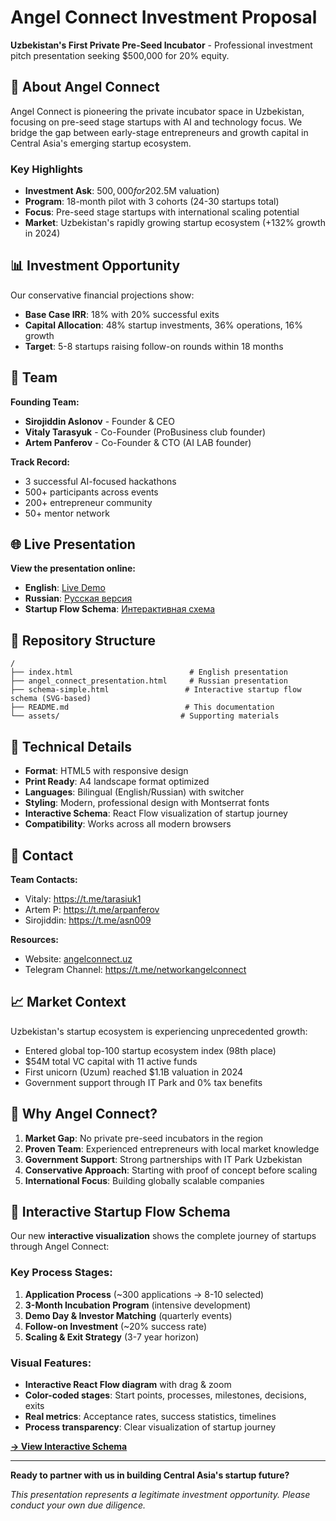 # Angel Connect Investment Proposal

**Uzbekistan's First Private Pre-Seed Incubator** - Professional investment pitch presentation seeking $500,000 for 20% equity.

## 🚀 About Angel Connect

Angel Connect is pioneering the private incubator space in Uzbekistan, focusing on pre-seed stage startups with AI and technology focus. We bridge the gap between early-stage entrepreneurs and growth capital in Central Asia's emerging startup ecosystem.

### Key Highlights
- **Investment Ask**: $500,000 for 20% equity ($2.5M valuation)
- **Program**: 18-month pilot with 3 cohorts (24-30 startups total)  
- **Focus**: Pre-seed stage startups with international scaling potential
- **Market**: Uzbekistan's rapidly growing startup ecosystem (+132% growth in 2024)

## 📊 Investment Opportunity

Our conservative financial projections show:
- **Base Case IRR**: 18% with 20% successful exits
- **Capital Allocation**: 48% startup investments, 36% operations, 16% growth
- **Target**: 5-8 startups raising follow-on rounds within 18 months

## 👥 Team

**Founding Team:**
- **Sirojiddin Aslonov** - Founder & CEO
- **Vitaly Tarasyuk** - Co-Founder (ProBusiness club founder)  
- **Artem Panferov** - Co-Founder & CTO (AI LAB founder)

**Track Record:**
- 3 successful AI-focused hackathons
- 500+ participants across events
- 200+ entrepreneur community
- 50+ mentor network

## 🌐 Live Presentation

**View the presentation online:**
- **English**: [Live Demo](https://aspanferov.github.io/invest_ac_pitch/)  
- **Russian**: [Русская версия](https://aspanferov.github.io/invest_ac_pitch/angel_connect_presentation.html)
- **Startup Flow Schema**: [Интерактивная схема](https://aspanferov.github.io/invest_ac_pitch/schema-simple.html)

## 📁 Repository Structure

```
/
├── index.html                          # English presentation
├── angel_connect_presentation.html     # Russian presentation
├── schema-simple.html                 # Interactive startup flow schema (SVG-based)
├── README.md                          # This documentation
└── assets/                           # Supporting materials
```

## 🔧 Technical Details

- **Format**: HTML5 with responsive design
- **Print Ready**: A4 landscape format optimized
- **Languages**: Bilingual (English/Russian) with switcher
- **Styling**: Modern, professional design with Montserrat fonts
- **Interactive Schema**: React Flow visualization of startup journey
- **Compatibility**: Works across all modern browsers

## 📧 Contact

**Team Contacts:**
- Vitaly: https://t.me/tarasiuk1
- Artem P: https://t.me/arpanferov  
- Sirojiddin: https://t.me/asn009

**Resources:**
- Website: [angelconnect.uz](https://angelconnect.uz)
- Telegram Channel: https://t.me/networkangelconnect

## 📈 Market Context

Uzbekistan's startup ecosystem is experiencing unprecedented growth:
- Entered global top-100 startup ecosystem index (98th place)
- $54M total VC capital with 11 active funds
- First unicorn (Uzum) reached $1.1B valuation in 2024
- Government support through IT Park and 0% tax benefits

## 🎯 Why Angel Connect?

1. **Market Gap**: No private pre-seed incubators in the region
2. **Proven Team**: Experienced entrepreneurs with local market knowledge  
3. **Government Support**: Strong partnerships with IT Park Uzbekistan
4. **Conservative Approach**: Starting with proof of concept before scaling
5. **International Focus**: Building globally scalable companies

## 🔄 Interactive Startup Flow Schema

Our new **interactive visualization** shows the complete journey of startups through Angel Connect:

### Key Process Stages:
1. **Application Process** (~300 applications → 8-10 selected)
2. **3-Month Incubation Program** (intensive development)
3. **Demo Day & Investor Matching** (quarterly events)
4. **Follow-on Investment** (~20% success rate)
5. **Scaling & Exit Strategy** (3-7 year horizon)

### Visual Features:
- **Interactive React Flow diagram** with drag & zoom
- **Color-coded stages**: Start points, processes, milestones, decisions, exits
- **Real metrics**: Acceptance rates, success statistics, timelines
- **Process transparency**: Clear visualization of startup journey

**[→ View Interactive Schema](https://aspanferov.github.io/invest_ac_pitch/schema-simple.html)**

---

**Ready to partner with us in building Central Asia's startup future?**

*This presentation represents a legitimate investment opportunity. Please conduct your own due diligence.*